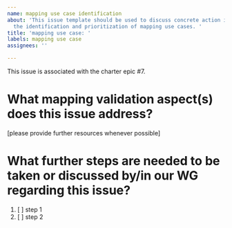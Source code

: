 ```yaml
---
name: mapping use case identification
about: 'This issue template should be used to discuss concrete action items regarding
  the identification and prioritization of mapping use cases. '
title: 'mapping use case: '
labels: mapping use case
assignees: ''

---
```


This issue is associated with the charter epic #7.

# What mapping validation aspect(s) does this issue address?
[please provide further resources whenever possible]

# What further steps are needed to be taken or discussed by/in our WG regarding this issue?

1. [ ] step 1
2. [ ] step 2
